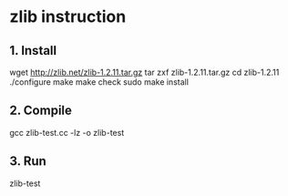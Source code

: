 

# zlib instruction

## 1. Install
wget http://zlib.net/zlib-1.2.11.tar.gz
tar zxf zlib-1.2.11.tar.gz
cd zlib-1.2.11
./configure
make
make check
sudo make install

## 2. Compile 
gcc zlib-test.cc -lz -o zlib-test

## 3. Run 
zlib-test





 




 
 





